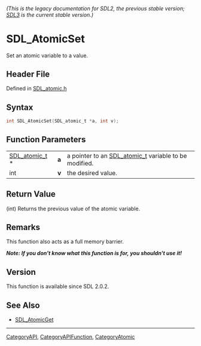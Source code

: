 ###### (This is the legacy documentation for SDL2, the previous stable version; [SDL3](https://wiki.libsdl.org/SDL3/) is the current stable version.)
# SDL_AtomicSet

Set an atomic variable to a value.

## Header File

Defined in [SDL_atomic.h](https://github.com/libsdl-org/SDL/blob/SDL2/include/SDL_atomic.h)

## Syntax

```c
int SDL_AtomicSet(SDL_atomic_t *a, int v);
```

## Function Parameters

|                                |       |                                                                       |
| ------------------------------ | ----- | --------------------------------------------------------------------- |
| [SDL_atomic_t](SDL_atomic_t) * | **a** | a pointer to an [SDL_atomic_t](SDL_atomic_t) variable to be modified. |
| int                            | **v** | the desired value.                                                    |

## Return Value

(int) Returns the previous value of the atomic variable.

## Remarks

This function also acts as a full memory barrier.

***Note: If you don't know what this function is for, you shouldn't use
it!***

## Version

This function is available since SDL 2.0.2.

## See Also

- [SDL_AtomicGet](SDL_AtomicGet)

----
[CategoryAPI](CategoryAPI), [CategoryAPIFunction](CategoryAPIFunction), [CategoryAtomic](CategoryAtomic)


